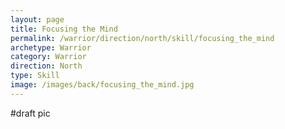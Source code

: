 ```yaml
---
layout: page
title: Focusing the Mind
permalink: /warrior/direction/north/skill/focusing_the_mind
archetype: Warrior
category: Warrior
direction: North
type: Skill
image: /images/back/focusing_the_mind.jpg
---
```

#draft pic
